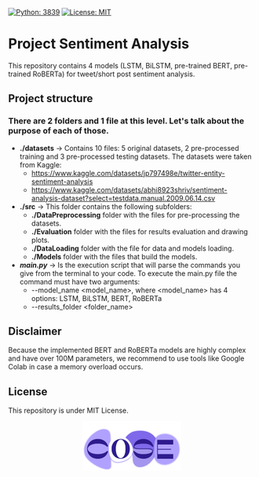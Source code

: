 [![Python: 3839](https://img.shields.io/badge/python-3.8%20%7C%203.9-9cf)]()
[![License: MIT](https://img.shields.io/badge/license-MIT-blueviolet)](https://opensource.org/licenses/MIT)


# Project Sentiment Analysis

This repository contains 4 models (LSTM, BiLSTM, pre-trained BERT, pre-trained RoBERTa) for tweet/short post sentiment analysis.

## Project structure
### There are 2 folders and 1 file at this level. Let's talk about the purpose of each of those.
 - **./datasets** -> Contains 10 files: 5 original datasets, 2 pre-processed training and 3 pre-processed testing datasets. The datasets were taken from Kaggle:
   + https://www.kaggle.com/datasets/jp797498e/twitter-entity-sentiment-analysis 
   + https://www.kaggle.com/datasets/abhi8923shriv/sentiment-analysis-dataset?select=testdata.manual.2009.06.14.csv
 - **./src** -> This folder contains the following subfolders:
   + **./DataPreprocessing** folder with the files for pre-processing the datasets.
   + **./Evaluation** folder with the files for results evaluation and drawing plots.
   + **./DataLoading** folder with the file for data and models loading.
   + **./Models** folder with the files that build the models.
 - ***main.py*** -> Is the execution script that will parse the commands you give from the terminal to your code.
To execute the main.py file the command must have two arguments:
   - --model_name <model_name>, where <model_name> has 4 options: LSTM, BiLSTM, BERT, RoBERTa
   - --results_folder <folder_name>

## Disclaimer
Because the implemented BERT and RoBERTa models are highly complex and have over 100M parameters, we recommend to use tools like Google Colab in case a memory overload occurs. 

## License
This repository is under MIT License.

<p align="center">
  <img src="https://github.com/COSE-Collective/project-sentiment-analysis/blob/master/coselogo.png">
</p>
